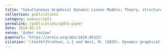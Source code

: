 ```yaml
---
title: "Simultaneous Graphical Dynamic Linear Models: Theory, structure, and Counterfactual Forecasting"
collection: publications
category: manuscripts
permalink: /publication/sgdlm-paper
date: 2024-05-23
venue: 'Under review'
paperurl: 'https://arxiv.org/abs/2410.06125'
citation: '\textbf{Vrotsos, L.} and West, M. (2025). Dynamic graphical models: Theory, structure and counterfactual forecasting.'
---
```

